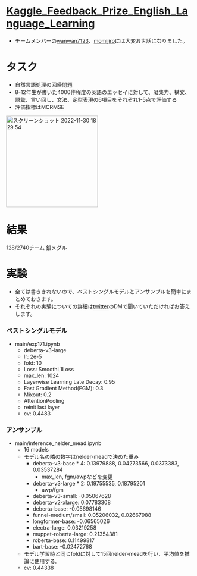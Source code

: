 # [Kaggle_Feedback_Prize_English_Language_Learning](https://www.kaggle.com/competitions/feedback-prize-english-language-learning/overview)

- チームメンバーの[wanwan7123](https://www.kaggle.com/tomoyayanagi)、[momijiro](https://www.kaggle.com/momijiro)には大変お世話になりました。

# タスク
- 自然言語処理の回帰問題
- 8-12年生が書いた4000件程度の英語のエッセイに対して、凝集力、構文、語彙、言い回し、文法、定型表現の6項目をそれぞれ1-5点で評価する
- 評価指標はMCRMSE
<img width="246" alt="スクリーンショット 2022-11-30 18 29 54" src="https://user-images.githubusercontent.com/71954051/204759011-05b51c0b-fa17-4926-a1b4-e8be91dff994.png">


# 結果
128/2740チーム 銀メダル

# 実験
- 全ては書ききれないので、ベストシングルモデルとアンサンブルを簡単にまとめておきます。
- それぞれの実験についての詳細は[twitter](https://twitter.com/shu421_)のDMで聞いていただければお答えします。

### ベストシングルモデル
- main/exp171.ipynb
  - deberta-v3-large
  - lr: 2e-5
  - fold: 10
  - Loss: SmoothL1Loss
  - max_len: 1024
  - Layerwise Learning Late Decay: 0.95
  - Fast Gradient Method(FGM): 0.3
  - Mixout: 0.2
  - AttentionPooling
  - reinit last layer
  - cv: 0.4483
  
### アンサンブル
- main/inference_nelder_mead.ipynb
  - 16 models
  - モデル名の隣の数字はnelder-meadで決めた重み
    - deberta-v3-base * 4: 0.13979888, 0.04273566, 0.0373383, 0.03537284
      - max_len, fgm/awpなどを変更
    - deberta-v3-large * 2: 0.19755535, 0.18795201
      - awp/fgm
    - deberta-v3-small: -0.05067628
    - deberta-v2-xlarge: 0.07783308
    - deberta-base: -0.05698146
    - funnel-medium/small: 0.05206032, 0.02667988
    - longformer-base: -0.06565026
    - electra-large: 0.03219258
    - muppet-roberta-large: 0.21354381
    - roberta-base: 0.11499817
    - bart-base: -0.02472768
  - モデル学習時と同じfoldに対して15回nelder-meadを行い、平均値を推論に使用する。
  - cv: 0.44338
  
  



  
    
 
